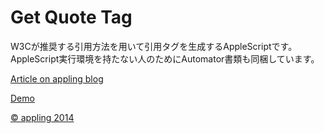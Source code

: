 Get Quote Tag
=========

W3Cが推奨する引用方法を用いて引用タグを生成するAppleScriptです。AppleScript実行環境を持たない人のためにAutomator書類も同梱しています。

[Article on appling blog](http://blog.appling.jp/archives/3115 )

[Demo](http://appling.sakura.ne.jp/pub/get-quote-tag/)

[© appling 2014](http://blog.appling.jp)